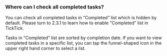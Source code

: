 ### Where can I check all completed tasks?
You can check all completed tasks in “Completed” list which is hidden by default. Please turn to 2.3.1 to learn how to enable “Completed” list in TickTick.

Tasks in “Completed” list are sorted by completion date. If you want to view completed tasks in a specific list, you can tap the funnel-shaped icon in the upper right hand corner to select a list.

